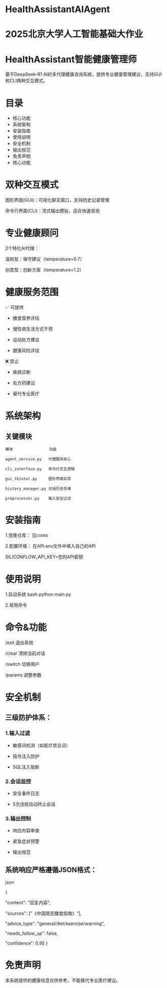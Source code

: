 # HealthAssistantAIAgent

# 2025北京大学人工智能基础大作业

# HealthAssistant智能健康管理师

基于DeepSeek-R1 AI的多代理健康咨询系统，提供专业健康管理建议，支持GUI和CLI两种交互模式。

# 目录

- 核心功能
- 系统架构
- 安装指南
- 使用说明
- 安全机制
- 输出规范
- 免责声明
- 核心功能

# 双种交互模式

图形界面(GUI)：可视化聊天窗口，支持历史记录管理

命令行界面(CLI)：流式输出模拟，适合快速咨询

# 专业健康顾问

2个特化AI代理：

温和型：保守建议（temperature=0.7）

创意型：创新方案（temperature=1.2）

# 健康服务范围

✅ 可提供

- 膳食营养评估
  
- 慢性病生活方式干预
  
- 运动处方建议
  
- 健康风险评估
  
❌ 禁止

- 疾病诊断
  
- 处方药建议

- 替代专业医疗

# 系统架构

## 关键模块

`模块                功能        `

`agent_service.py   代理服务核心  `

`cli_interface.py   命令行交互逻辑`

`gui_tkinter.py     图形界面实现  `

`history_manager.py 对话历史存储  `

`preprocessor.py    输入安全过滤  `

# 安装指南

1.克隆仓库： 见cores

2.配置环境： 在API.env文件中填入自己的API

SILICONFLOW_API_KEY=您的API密钥

# 使用说明

1.启动系统 bash python main.py

2.常用命令

# 命令&功能

/exit 退出系统

/clear 清除当前对话

/switch 切换用户

/params 调整参数

# 安全机制

## 三级防护体系：

### 1.输入过滤
- 敏感词检测（如医疗禁忌词）
  
- 指令注入防护
  
- SQL注入阻断

### 2.会话监控
- 安全事件日志

- 5次违规自动终止会话

### 3.输出控制
- 响应内容审查
  
- 紧急症状预警
  
- 输出规范

## 系统响应严格遵循JSON格式：

json

{

"content": "回复内容",

"sources": ["《中国居民膳食指南》"],

"advice_type": "general/diet/exercise/warning",

"needs_follow_up": false,

"confidence": 0.95
}

# 免责声明

本系统提供的健康信息仅供参考，不能替代专业医疗建议。
